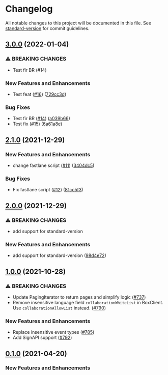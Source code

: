 # Changelog

All notable changes to this project will be documented in this file. See [standard-version](https://github.com/conventional-changelog/standard-version) for commit guidelines.

## [3.0.0](https://github.com/arjankowski/github-actions-release-test/compare/v2.1.0...v3.0.0) (2022-01-04)


### ⚠ BREAKING CHANGES

* Test fir BR (#14)

### New Features and Enhancements

* Test feat ([#16](https://github.com/arjankowski/github-actions-release-test/issues/16)) ([729cc3d](https://github.com/arjankowski/github-actions-release-test/commit/729cc3d853379cfaa820934a0a2c45f8575a355e))

### Bug Fixes

* Test fir BR ([#14](https://github.com/arjankowski/github-actions-release-test/issues/14)) ([a039b66](https://github.com/arjankowski/github-actions-release-test/commit/a039b66d90bd8188b1fda7e950f89d0c1d56e9ca))
* Test fix ([#15](https://github.com/arjankowski/github-actions-release-test/issues/15)) ([6a61a8e](https://github.com/arjankowski/github-actions-release-test/commit/6a61a8e9152a48c803917cf8818b152a60241984))

## [2.1.0](https://github.com/arjankowski/github-actions-release-test/compare/v2.0.0...v2.1.0) (2021-12-29)


### New Features and Enhancements

* change fastlane script ([#11](https://github.com/arjankowski/github-actions-release-test/issues/11)) ([3404dc5](https://github.com/arjankowski/github-actions-release-test/commit/3404dc5aa3afca486dd6bdf2f9c90a50eca52874))

### Bug Fixes

* Fix fastlane script ([#12](https://github.com/arjankowski/github-actions-release-test/issues/12)) ([81cc5f3](https://github.com/arjankowski/github-actions-release-test/commit/81cc5f338c9b4ec9a28aa22cb9f9dc102f2cf0b1))

## [2.0.0](https://github.com/arjankowski/github-actions-release-test/compare/v1.0.0...v2.0.0) (2021-12-29)


### ⚠ BREAKING CHANGES

* add support for standard-version

### New Features and Enhancements

* add support for standard-version ([98d4e72](https://github.com/arjankowski/github-actions-release-test/commit/98d4e7272f2aab229ea5b32628a9aeab39747f34))

## [1.0.0](https://github.com/box/box-ios-sdk/compare/v4.4.0...v5.0.0) (2021-10-28)

### ⚠ BREAKING CHANGES

- Update PagingIterator to return pages and simplify logic ([#737](https://github.com/box/box-ios-sdk/pull/737))
- Remove insensitive language field `collaborationWhiteList` in BoxClient. Use `collaborationAllowList` instead. ([#790](https://github.com/box/box-ios-sdk/pull/790))

### New Features and Enhancements

- Replace insensitive event types ([#785](https://github.com/box/box-ios-sdk/pull/785))
- Add SignAPI support ([#792](https://github.com/box/box-ios-sdk/pull/792))

## [0.1.0](https://github.com/box/box-ios-sdk/compare/v4.3.0...v4.4.0) (2021-04-20)

### New Features and Enhancements
